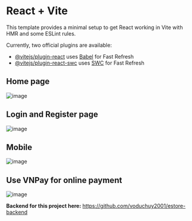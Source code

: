 # React + Vite

This template provides a minimal setup to get React working in Vite with HMR and some ESLint rules.

Currently, two official plugins are available:

- [@vitejs/plugin-react](https://github.com/vitejs/vite-plugin-react/blob/main/packages/plugin-react/README.md) uses [Babel](https://babeljs.io/) for Fast Refresh
- [@vitejs/plugin-react-swc](https://github.com/vitejs/vite-plugin-react-swc) uses [SWC](https://swc.rs/) for Fast Refresh
## Home page
![image](https://github.com/voduchuy2001/estore/assets/108045338/9f5c07cb-4254-4793-a06f-b18dd88d26a3)

## Login and Register page
![image](https://github.com/voduchuy2001/estore/assets/108045338/6e7d693e-8933-4d53-bfe8-549aafe0e943)

## Mobile
![image](https://github.com/voduchuy2001/estore/assets/108045338/8a71a089-a8ef-4eb0-800a-bef712cfcdfe)

## Use VNPay for online payment
![image](https://github.com/voduchuy2001/estore/assets/108045338/8ca4d40d-3aa3-464d-be82-679a249edbf1)

**Backend for this project here:** https://github.com/voduchuy2001/estore-backend

